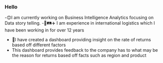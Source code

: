 ### Hello 

-😊I am currently working on Business Intelligence Analytics focusing on Data story telling. 
-🚄🛤️✈️ I am experience in international logistics which I have been working in for over 12 years
- 🦾I have created a dashboard providing insight on the rate of returns based off different factors
- This  dashboard provides feedback to the company has to what may be the reason for returns based off facts such as region and product
